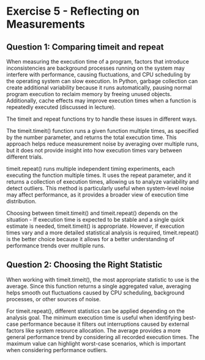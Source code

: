 # Exercise 5 - Reflecting on Measurements

## Question 1: Comparing timeit and repeat

When measuring the execution time of a program, factors that introduce inconsistencies are background processes running 
on the system may interfere with performance, causing fluctuations, and CPU scheduling by the operating system can slow execution.
In Python, garbage collection can create additional variability  because it runs automatically, pausing normal program execution
to reclaim memory by freeing unused objects.
Additionally, cache effects may improve execution times when a function is repeatedly executed (discussed in lecture).


The timeit and repeat functions try to handle these issues in different ways.

The timeit.timeit() function runs a given function multiple times, as specified by
the number parameter, and returns the total execution time. This approach helps reduce
measurement noise by averaging over multiple runs, but it does not provide insight into how execution
times vary between different trials.

timeit.repeat() runs multiple independent timing experiments,
each executing the function multiple times. It uses the repeat parameter, and it returns a collection of execution times,
allowing us to analyze variability and detect outliers. This method is particularly useful when system-level noise may
affect performance, as it provides a broader view of execution time distribution.

Choosing between timeit.timeit() and timeit.repeat() depends on the situation -
If execution time is expected to be stable and a single quick estimate is needed,
timeit.timeit() is appropriate. However, if execution times vary and a more detailed statistical 
analysis is required, timeit.repeat() is the better choice because it allows for a better
understanding of performance trends over multiple runs.

## Question 2: Choosing the Right Statistic

When working with timeit.timeit(), the most appropriate statistic to use is the average.
Since this function returns a single aggregated value, averaging helps smooth out fluctuations
caused by CPU scheduling, background processes, or other sources of noise.

For timeit.repeat(), different statistics can be applied depending on the analysis goal.
The minimum execution time is useful when identifying best-case performance because it filters out
interruptions caused by external factors like system resource allocation.
The average provides a more general performance trend by considering all recorded execution times.
The maximum value can highlight worst-case scenarios, which is important when considering performance outliers.



